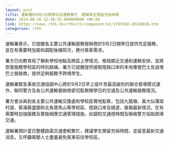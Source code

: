 ```yaml
---
layout: post
title: 運輸署料9月2日開學日交通較繁忙　建議學生預留充裕時間
date: 2024-08-26 12:30:35.000000000 +08:00
link: https://news.rthk.hk/rthk/ch/component/k2/1767658-20240826.htm
categories: rthk
---
```


運輸署表示，已提醒各主要公共運輸服務營辦商於9月2日開學日提供充足服務，並在有需要時加密和調配後備班次，應付乘客需求。
 
署方已向教育局了解新學校地點及跨區上學情況，檢視鄰近交通和運輸安排，並將恢復服務學校區的特別路線。署方已提醒提供接駁陸路口岸的本地專營巴士及過境巴士營辦商，提供足夠服務予跨境學生。

運輸署緊急事故交通協調中心將於9月2日早上提升至最高級別的聯合督導模式運作，聯同警方及各公共運輸營辦商密切監察開學日的交通及公共運輸服務情況。

署方會派員到各主要公共運輸交匯處和學校區實地監察，包括九龍塘、黃大仙蒲崗村道、葵涌葵盛圍和北角寶馬山等學校區、陸路口岸及隧道，匯報最新情況，在有需要時加強服務及實施相應交通管理措施，如調校交通燈時間及聯絡警方協助疏導交通。

運輸署預計當日整體路面交通會較繁忙，建議學生預留充裕時間，並留意最新交通消息，又呼籲駕駛人士盡量避免駕車前往學校區。
